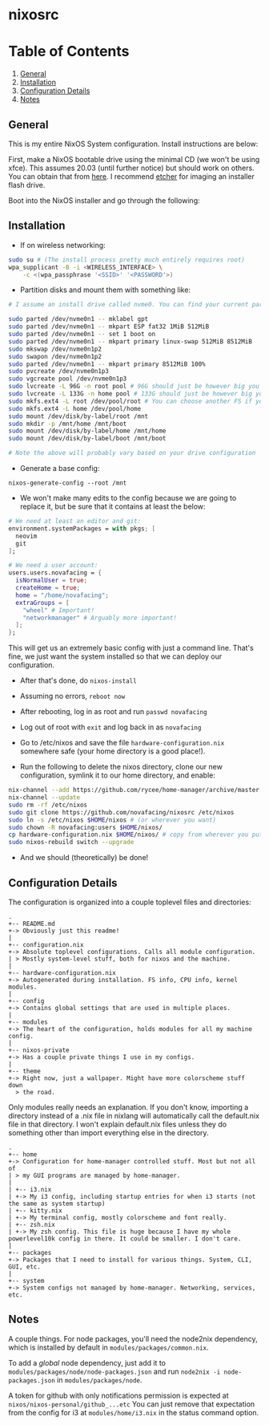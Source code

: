 # nixosrc

# Table of Contents
1. [General](#general)
2. [Installation](#installation)
3. [Configuration Details](#config)
4. [Notes](#notes)

## General <a name="general" />

This is my entire NixOS System configuration. Install instructions are below:

First, make a NixOS bootable drive using the minimal CD (we won't be using xfce). This assumes 20.03 (until further notice) but should work on others. You can obtain that from [here](https://nixos.org/download.html). I recommend [etcher](https://www.balena.io/etcher/) for imaging an installer flash drive.

Boot into the NixOS installer and go through the following:

## Installation <a name="installation" />

- If on wireless networking:
```sh
sudo su # (The install process pretty much entirely requires root)
wpa_supplicant -B -i <WIRELESS_INTERFACE> \
    -c <(wpa_passphrase '<SSID>' '<PASSWORD'>)
```

- Partition disks and mount them with something like:

```sh
# I assume an install drive called nvme0. You can find your current parts with ""sudo parted -l" and list drives with "sudo fdisk -l"

sudo parted /dev/nvme0n1 -- mklabel gpt
sudo parted /dev/nvme0n1 -- mkpart ESP fat32 1MiB 512MiB
sudo parted /dev/nvme0n1 -- set 1 boot on
sudo parted /dev/nvme0n1 -- mkpart primary linux-swap 512MiB 8512MiB
sudo mkswap /dev/nvme0n1p2
sudo swapon /dev/nvme0n1p2
sudo parted /dev/nvme0n1 -- mkpart primary 8512MiB 100%
sudo pvcreate /dev/nvme0n1p3
sudo vgcreate pool /dev/nvme0n1p3
sudo lvcreate -L 96G -n root pool # 96G should just be however big you want your root partition
sudo lvcreate -L 133G -n home pool # 133G should just be however big you want your home partition
sudo mkfs.ext4 -L root /dev/pool/root # You can choose another FS if you hate yourself...
sudo mkfs.ext4 -L home /dev/pool/home
sudo mount /dev/disk/by-label/root /mnt
sudo mkdir -p /mnt/home /mnt/boot
sudo mount /dev/disk/by-label/home /mnt/home
sudo mount /dev/disk/by-label/boot /mnt/boot

# Note the above will probably vary based on your drive configuration
```

- Generate a base config:

```
nixos-generate-config --root /mnt
```

- We won't make many edits to the config because we are going to replace it, but be sure that it contains at least the below:

```nix
# We need at least an editor and git:
environment.systemPackages = with pkgs; [
  neovim
  git
];

# We need a user account:
users.users.novafacing = {
  isNormalUser = true;
  createHome = true;
  home = "/home/novafacing";
  extraGroups = [
    "wheel" # Important!
    "networkmanager" # Arguably more important!
  ];
};
```

This will get us an extremely basic config with just a command line. That's fine, we just want the system installed so that we can deploy our configuration.

- After that's done, do `nixos-install`

- Assuming no errors, `reboot now`

- After rebooting, log in as root and run `passwd novafacing`

- Log out of root with `exit` and log back in as `novafacing`

- Go to /etc/nixos and save the file `hardware-configuration.nix` somewhere safe (your home directory is a good place!).

- Run the following to delete the nixos directory, clone our new configuration, symlink it to our home directory, and enable:

```sh
nix-channel --add https://github.com/rycee/home-manager/archive/master.tar.gz home-manager
nix-channel --update
sudo rm -rf /etc/nixos
sudo git clone https://github.com/novafacing/nixosrc /etc/nixos
sudo ln -s /etc/nixos $HOME/nixos # (or wherever you want)
sudo chown -R novafacing:users $HOME/nixos/
cp hardware-configuration.nix $HOME/nixos/ # copy from wherever you put it
sudo nixos-rebuild switch --upgrade
```

- And we should (theoretically) be done! 

## Configuration Details <a name="config" />

The configuration is organized into a couple toplevel files and directories:

```
.
+-- README.md
+-> Obviously just this readme!
|
+-- configuration.nix
+-> Absolute toplevel configurations. Calls all module configuration.
| > Mostly system-level stuff, both for nixos and the machine.
|
+-- hardware-configuration.nix
+-> Autogenerated during installation. FS info, CPU info, kernel modules.
|
+-- config
+-> Contains global settings that are used in multiple places.
|
+-- modules
+-> The heart of the configuration, holds modules for all my machine config.
|
+-- nixos-private
+-> Has a couple private things I use in my configs.
|
+-- theme
+-> Right now, just a wallpaper. Might have more colorscheme stuff down 
  > the road.
```

Only modules really needs an explanation. If you don't know, importing a directory instead of a .nix file in nixlang will automatically call the default.nix file in that directory. I won't explain default.nix files unless they do something other than import everything else in the directory.

```
.
+-- home
+-> Configuration for home-manager controlled stuff. Most but not all of
| > my GUI programs are managed by home-manager.
|
| +-- i3.nix
| +-> My i3 config, including startup entries for when i3 starts (not the same as system startup)
| +-- kitty.nix
| +-> My terminal config, mostly colorscheme and font really.
| +-- zsh.nix
| +-> My zsh config. This file is huge because I have my whole powerlevel10k config in there. It could be smaller. I don't care.
|
+-- packages
+-> Packages that I need to install for various things. System, CLI, GUI, etc.
|
+-- system
+-> System configs not managed by home-manager. Networking, services, etc.
```



## Notes <a name="notes" />


A couple things. For node packages, you'll need the node2nix dependency, which is installed by default in `modules/packages/common.nix`. 

To add a _global_ node dependency, just add it to `modules/packages/node/node-packages.json` and run `node2nix -i node-packages.json` in `modules/packages/node`.

A token for github with only notifications permission is expected at `nixos/nixos-personal/github_...etc` You can just remove that expectation from the config for i3 at `modules/home/i3.nix` in the status command option.

